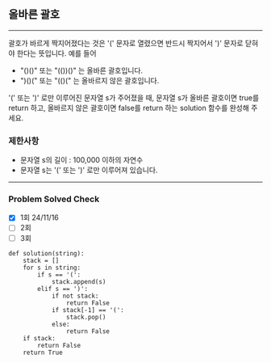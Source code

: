 ## 올바른 괄호

---

괄호가 바르게 짝지어졌다는 것은 '(' 문자로 열렸으면 반드시 짝지어서 ')' 문자로 닫혀야 한다는 뜻입니다. 예를 들어

- "()()" 또는 "(())()" 는 올바른 괄호입니다.
- ")()(" 또는 "(()(" 는 올바르지 않은 괄호입니다.

'(' 또는 ')' 로만 이루어진 문자열 s가 주어졌을 때, 문자열 s가 올바른 괄호이면 true를 return 하고, 올바르지 않은 괄호이면 false를 return 하는 solution 함수를 완성해 주세요.

### 제한사항

- 문자열 s의 길이 : 100,000 이하의 자연수
- 문자열 s는 '(' 또는 ')' 로만 이루어져 있습니다.

---
### Problem Solved Check
- [x] 1회 24/11/16
- [ ] 2회
- [ ] 3회
~~~
def solution(string):
    stack = []
    for s in string:
        if s == '(':
            stack.append(s)
        elif s == ')':
            if not stack:
                return False
            if stack[-1] == '(':
                stack.pop()
            else:
                return False
    if stack:
        return False
    return True
~~~